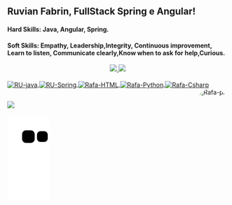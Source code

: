 ## Ruvian Fabrin, FullStack Spring e Angular!

#### Hard Skills: Java, Angular, Spring.

#### Soft Skills: Empathy, Leadership,Integrity, Continuous improvement, Learn to listen, Communicate clearly,Know when to ask for help,Curious. 
<div align="center">
  <a href="https://github.com/RuvianFabrin">
  <img height="180em" src="https://github-readme-stats.vercel.app/api?username=RuvianFabrin&show_icons=true&theme=dark&include_all_commits=true&count_private=true"/>
  <img height="180em" src="https://github-readme-stats.vercel.app/api/top-langs/?username=RuvianFabrin&layout=compact&langs_count=8&theme=dark"/>
</div>
<div style="display: inline_block"><br>
  <img align="center" alt="RU-java" height="30" width="40" src="https://cdn.jsdelivr.net/gh/devicons/devicon/icons/java/java-original.svg">
  <img align="center" alt="RU-Spring" height="30" width="40" src="https://cdn.jsdelivr.net/gh/devicons/devicon/icons/spring/spring-original.svg">
  <img align="center" alt="Rafa-HTML" height="30" width="40" src="https://cdn.jsdelivr.net/gh/devicons/devicon/icons/angularjs/angularjs-original.svg">
  <img align="center" alt="Rafa-Python" height="30" width="40" src="https://cdn.jsdelivr.net/gh/devicons/devicon/icons/postgresql/postgresql-original.svg">
  <img align="center" alt="Rafa-Csharp" height="30" width="40" src="https://cdn.jsdelivr.net/gh/devicons/devicon/icons/mysql/mysql-original.svg">
  <img align="right" alt="Rafa-pic" height="150" style="border-radius:50px;" src="https://cdn.jsdelivr.net/gh/devicons/devicon/icons/java/java-original.svg">
</div>
  
  ##
 
<div>    
  <a href="https://www.linkedin.com/in/ruvianfabrin/" target="_blank"><img src="https://img.shields.io/badge/-LinkedIn-%230077B5?style=for-the-badge&logo=linkedin&logoColor=white" target="_blank"></a> 
 
  ![Snake animation](https://github.com/RuvianFabrin/RuvianFabrin/blob/output/github-contribution-grid-snake.svg)
 
</div>
